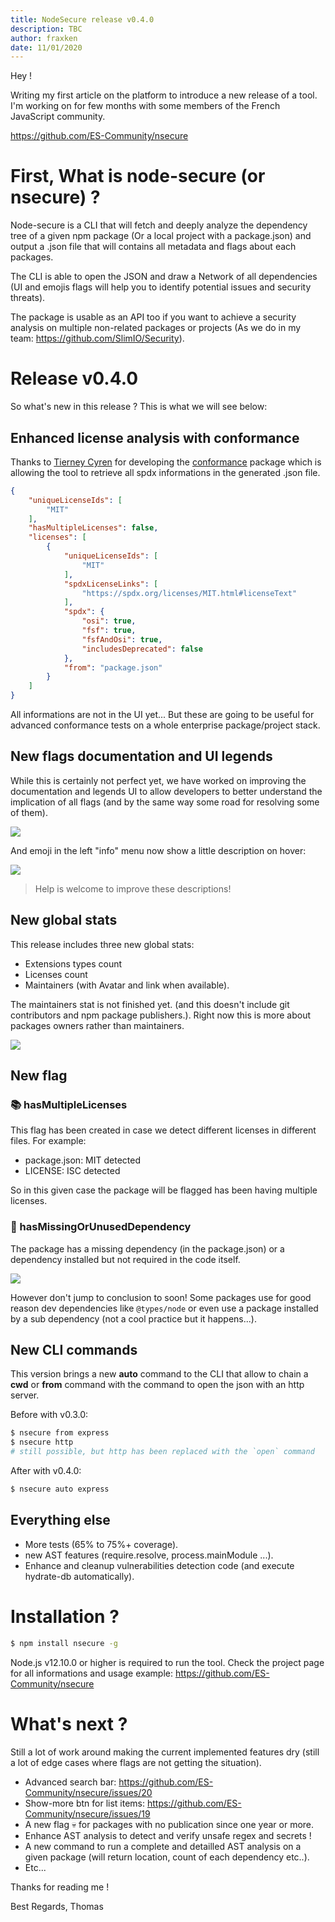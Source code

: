 ```yaml
---
title: NodeSecure release v0.4.0
description: TBC
author: fraxken
date: 11/01/2020
---
```


Hey !

Writing my first article on the platform to introduce a new release of a tool. I'm working on for few months with some members of the French JavaScript community.

https://github.com/ES-Community/nsecure

# First, What is node-secure (or nsecure) ?

Node-secure is a CLI that will fetch and deeply analyze the dependency tree of a given npm package (Or a local project with a package.json) and output a .json file that will contains all metadata and flags about each packages.

The CLI is able to open the JSON and draw a Network of all dependencies (UI and emojis flags will help you to identify potential issues and security threats).

The package is usable as an API too if you want to achieve a security analysis on multiple non-related packages or projects (As we do in my team: https://github.com/SlimIO/Security).

# Release v0.4.0

So what's new in this release ? This is what we will see below:

## Enhanced license analysis with conformance

Thanks to [Tierney Cyren](https://twitter.com/bitandbang) for developing the [conformance](https://github.com/cutenode/conformance#readme) package which is allowing the tool to retrieve all spdx informations in the generated .json file.

```json
{
    "uniqueLicenseIds": [
        "MIT"
    ],
    "hasMultipleLicenses": false,
    "licenses": [
        {
            "uniqueLicenseIds": [
                "MIT"
            ],
            "spdxLicenseLinks": [
                "https://spdx.org/licenses/MIT.html#licenseText"
            ],
            "spdx": {
                "osi": true,
                "fsf": true,
                "fsfAndOsi": true,
                "includesDeprecated": false
            },
            "from": "package.json"
        }
    ]
}
```

All informations are not in the UI yet... But these are going to be useful for advanced conformance tests on a whole enterprise package/project stack.

## New flags documentation and UI legends
While this is certainly not perfect yet, we have worked on improving the documentation and legends UI to allow developers to better understand the implication of all flags (and by the same way some road for resolving some of them).

![](https://i.imgur.com/dTCVT9J.png)

And emoji in the left "info" menu now show a little description on hover:

![](https://i.imgur.com/ruZDoOM.png)

> Help is welcome to improve these descriptions!

## New global stats
This release includes three new global stats:

- Extensions types count
- Licenses count
- Maintainers (with Avatar and link when available).

The maintainers stat is not finished yet. (and this doesn't include git contributors and npm package publishers.). Right now this is more about packages owners rather than maintainers.

![](https://i.imgur.com/U9BQwRI.png)

## New flag

### 📚 hasMultipleLicenses

This flag has been created in case we detect different licenses in different files. For example:

- package.json: MIT detected
- LICENSE: ISC detected

So in this given case the package will be flagged has been having multiple licenses.

### 👀 hasMissingOrUnusedDependency

The package has a missing dependency (in the package.json) or a dependency installed but not required in the code itself.

![](https://i.imgur.com/eD4E7nF.png)

However don't jump to conclusion to soon! Some packages use for good reason dev dependencies like `@types/node` or even use a package installed by a sub dependency (not a cool practice but it happens...).

## New CLI commands
This version brings a new **auto** command to the CLI that allow to chain a **cwd** or **from** command with the command to open the json with an http server.

Before with v0.3.0:

```bash
$ nsecure from express
$ nsecure http
# still possible, but http has been replaced with the `open` command
```

After with v0.4.0:
```bash
$ nsecure auto express
```

## Everything else

- More tests (65% to 75%+ coverage).
- new AST features (require.resolve, process.mainModule ...).
- Enhance and cleanup vulnerabilities detection code (and execute hydrate-db automatically).

# Installation ?

```bash
$ npm install nsecure -g
```

Node.js v12.10.0 or higher is required to run the tool. Check the project page for all informations and usage example: https://github.com/ES-Community/nsecure

# What's next ?

Still a lot of work around making the current implemented features dry (still a lot of edge cases where flags are not getting the situation).

- Advanced search bar: https://github.com/ES-Community/nsecure/issues/20
- Show-more btn for list items: https://github.com/ES-Community/nsecure/issues/19
- A new flag 💀 for packages with no publication since one year or more.
- Enhance AST analysis to detect and verify unsafe regex and secrets !
- A new command to run a complete and detailled AST analysis on a given package (will return location, count of each dependency etc..).
- Etc...

Thanks for reading me ! 

Best Regards,
Thomas
